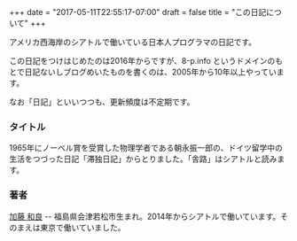 +++
date = "2017-05-11T22:55:17-07:00"
draft = false
title = "この日記について"
+++

アメリカ西海岸のシアトルで働いている日本人プログラマの日記です。

この日記をつけはじめたのは2016年からですが、8-p.info というドメインのもとで日記ないしブログめいたものを書くのは、2005年から10年以上やっています。

なお「日記」といいつつも、更新頻度は不定期です。

### タイトル

1965年にノーベル賞を受賞した物理学者である朝永振一郎の、ドイツ留学中の生活をつづった日記「滞独日記」からとりました。「舎路」はシアトルと読みます。

### 著者

[加藤 和良](https://8-p.info/me/) -- 福島県会津若松市生まれ。2014年からシアトルで働いています。そのまえは東京で働いていました。
